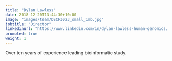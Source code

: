 ```yaml
---
title: "Dylan Lawless"
date: 2018-12-20T13:44:30+10:00
image: "images/team/DSCF3023_small_1mb.jpg"
jobtitle: "Director"
linkedinurl: "https://www.linkedin.com/in/dylan-lawless-human-genomics/"
promoted: true
weight: 1
---
```


Over ten years of experience leading bioinformatic study. 
